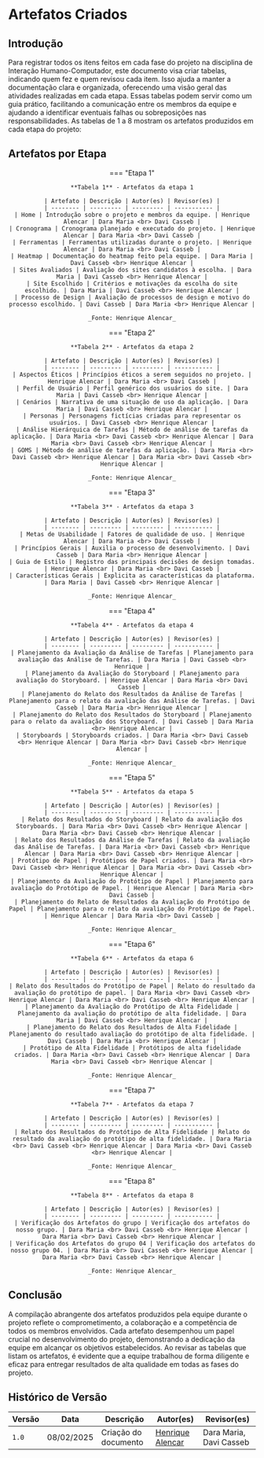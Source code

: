 # **Artefatos Criados**

## **Introdução**

Para registrar todos os itens feitos em cada fase do projeto na disciplina de Interação Humano-Computador, este documento visa criar tabelas, indicando quem fez e quem revisou cada item. Isso ajuda a manter a documentação clara e organizada, oferecendo uma visão geral das atividades realizadas em cada etapa. Essas tabelas podem servir como um guia prático, facilitando a comunicação entre os membros da equipe e ajudando a identificar eventuais falhas ou sobreposições nas responsabilidades. As tabelas de 1 a 8 mostram os artefatos produzidos em cada etapa do projeto:

## **Artefatos por Etapa**

<center>

=== "Etapa 1"

    **Tabela 1** - Artefatos da etapa 1

    | Artefato | Descrição | Autor(es) | Revisor(es) |
    | -------- | --------- | --------- | ----------- |
    | Home | Introdução sobre o projeto e membros da equipe. | Henrique Alencar | Dara Maria <br> Davi Casseb |
    | Cronograma | Cronograma planejado e executado do projeto. | Henrique Alencar | Dara Maria <br> Davi Casseb |
    | Ferramentas | Ferramentas utilizadas durante o projeto. | Henrique Alencar | Dara Maria <br> Davi Casseb |
    | Heatmap | Documentação do heatmap feito pela equipe. | Dara Maria | Davi Casseb <br> Henrique Alencar |
    | Sites Avaliados | Avaliação dos sites candidatos à escolha. | Dara Maria | Davi Casseb <br> Henrique Alencar |
    | Site Escolhido | Critérios e motivações da escolha do site escolhido. | Dara Maria | Davi Casseb <br> Henrique Alencar |
    | Processo de Design | Avaliação de processos de design e motivo do processo escolhido. | Davi Casseb | Dara Maria <br> Henrique Alencar |

    _Fonte: Henrique Alencar_

=== "Etapa 2"

    **Tabela 2** - Artefatos da etapa 2

    | Artefato | Descrição | Autor(es) | Revisor(es) |
    | -------- | --------- | --------- | ----------- |
    | Aspectos Éticos | Princípios éticos a serem seguidos no projeto. | Henrique Alencar | Dara Maria <br> Davi Casseb |
    | Perfil de Usuário | Perfil genérico dos usuários do site. | Dara Maria | Davi Casseb <br> Henrique Alencar |
    | Cenários | Narrativa de uma situação de uso da aplicação. | Dara Maria | Davi Casseb <br> Henrique Alencar |
    | Personas | Personagens fictícias criadas para representar os usuários. | Davi Casseb <br> Henrique Alencar |
    | Análise Hierárquica de Tarefas | Método de análise de tarefas da aplicação. | Dara Maria <br> Davi Casseb <br> Henrique Alencar | Dara Maria <br> Davi Casseb <br> Henrique Alencar |
    | GOMS | Método de análise de tarefas da aplicação. | Dara Maria <br> Davi Casseb <br> Henrique Alencar | Dara Maria <br> Davi Casseb <br> Henrique Alencar |

    _Fonte: Henrique Alencar_

=== "Etapa 3"

    **Tabela 3** - Artefatos da etapa 3

    | Artefato | Descrição | Autor(es) | Revisor(es) |
    | -------- | --------- | --------- | ----------- |
    | Metas de Usabilidade | Fatores de qualidade de uso. | Henrique Alencar | Dara Maria <br> Davi Casseb |
    | Princípios Gerais | Auxilia o processo de desenvolvimento. | Davi Casseb | Dara Maria <br> Henrique Alencar |
    | Guia de Estilo | Registro das principais decisões de design tomadas. | Henrique Alencar | Dara Maria <br> Davi Casseb |
    | Características Gerais | Explicita as características da plataforma. | Dara Maria | Davi Casseb <br> Henrique Alencar |

    _Fonte: Henrique Alencar_

=== "Etapa 4"

    **Tabela 4** - Artefatos da etapa 4

    | Artefato | Descrição | Autor(es) | Revisor(es) |
    | -------- | --------- | --------- | ----------- |
    | Planejamento da Avaliação da Análise de Tarefas | Planejamento para avaliação das Análise de Tarefas. | Dara Maria | Davi Casseb <br> Henrique |
    | Planejamento da Avaliação do Storyboard | Planejamento para avaliação do Storyboard. | Henrique Alencar | Dara Maria <br> Davi Casseb |
    | Planejamento do Relato dos Resultados da Análise de Tarefas | Planejamento para o relato da avaliação das Análise de Tarefas. | Davi Casseb | Dara Maria <br> Henrique Alencar |
    | Planejamento do Relato dos Resultados do Storyboard | Planejamento para o relato da avaliação dos Storyboard. | Davi Casseb | Dara Maria <br> Henrique Alencar |
    | Storyboards | Storyboards criados. | Dara Maria <br> Davi Casseb <br> Henrique Alencar | Dara Maria <br> Davi Casseb <br> Henrique Alencar |

    _Fonte: Henrique Alencar_

=== "Etapa 5"

    **Tabela 5** - Artefatos da etapa 5

    | Artefato | Descrição | Autor(es) | Revisor(es) |
    | -------- | --------- | --------- | ----------- |
    | Relato dos Resultados do Storyboard | Relato da avaliação dos Storyboards. | Dara Maria <br> Davi Casseb <br> Henrique Alencar | Dara Maria <br> Davi Casseb <br> Henrique Alencar |
    | Relato dos Resultados da Análise de Tarefas | Relato da avaliação das Análise de Tarefas. | Dara Maria <br> Davi Casseb <br> Henrique Alencar | Dara Maria <br> Davi Casseb <br> Henrique Alencar |
    | Protótipo de Papel | Protótipos de Papel criados. | Dara Maria <br> Davi Casseb <br> Henrique Alencar | Dara Maria <br> Davi Casseb <br> Henrique Alencar |
    | Planejamento da Avaliação do Protótipo de Papel | Planejamento para avaliação do Protótipo de Papel. | Henrique Alencar | Dara Maria <br> Davi Casseb |
    | Planejamento do Relato de Resultados da Avaliação do Protótipo de Papel | Planejamento para o relato da avaliação do Protótipo de Papel. | Henrique Alencar | Dara Maria <br> Davi Casseb |
 
    _Fonte: Henrique Alencar_

=== "Etapa 6"

    **Tabela 6** - Artefatos da etapa 6

    | Artefato | Descrição | Autor(es) | Revisor(es) |
    | -------- | --------- | --------- | ----------- |
    | Relato dos Resultados do Protótipo de Papel | Relato do resultado da avaliação do protótipo de papel. | Dara Maria <br> Davi Casseb <br> Henrique Alencar | Dara Maria <br> Davi Casseb <br> Henrique Alencar |
    | Planejamento da Avaliação do Protótipo de Alta Fidelidade | Planejamento da avaliação do protótipo de alta fidelidade. | Dara Maria | Davi Casseb <br> Henrique Alencar |
    | Planejamento do Relato dos Resultados de Alta Fidelidade | Planejamento do resultado avaliação do protótipo de alta fidelidade. | Davi Casseb | Dara Maria <br> Henrique Alencar |
    | Protótipo de Alta Fidelidade | Protótipos de alta fidelidade criados. | Dara Maria <br> Davi Casseb <br> Henrique Alencar | Dara Maria <br> Davi Casseb <br> Henrique Alencar |

    _Fonte: Henrique Alencar_

=== "Etapa 7"

    **Tabela 7** - Artefatos da etapa 7

    | Artefato | Descrição | Autor(es) | Revisor(es) |
    | -------- | --------- | --------- | ----------- |
    | Relato dos Resultados do Protótipo de Alta Fidelidade | Relato do resultado da avaliação do protótipo de alta fidelidade. | Dara Maria <br> Davi Casseb <br> Henrique Alencar | Dara Maria <br> Davi Casseb <br> Henrique Alencar |
  
    _Fonte: Henrique Alencar_

=== "Etapa 8"

    **Tabela 8** - Artefatos da etapa 8

    | Artefato | Descrição | Autor(es) | Revisor(es) |
    | -------- | --------- | --------- | ----------- |
    | Verificação dos Artefatos do grupo | Verificação dos artefatos do nosso grupo. | Dara Maria <br> Davi Casseb <br> Henrique Alencar | Dara Maria <br> Davi Casseb <br> Henrique Alencar |
    | Verificação dos Artefatos do grupo 04 | Verificação dos artefatos do nosso grupo 04. | Dara Maria <br> Davi Casseb <br> Henrique Alencar | Dara Maria <br> Davi Casseb <br> Henrique Alencar |
  
    _Fonte: Henrique Alencar_

</center>


## **Conclusão**

A compilação abrangente dos artefatos produzidos pela equipe durante o projeto reflete o comprometimento, a colaboração e a competência de todos os membros envolvidos. Cada artefato desempenhou um papel crucial no desenvolvimento do projeto, demonstrando a dedicação da equipe em alcançar os objetivos estabelecidos. Ao revisar as tabelas que listam os artefatos, é evidente que a equipe trabalhou de forma diligente e eficaz para entregar resultados de alta qualidade em todas as fases do projeto.

## **Histórico de Versão**

| Versão | Data       | Descrição                             | Autor(es)                                       | Revisor(es)             |
| ------ | ---------- | ------------------------------------- | ----------------------------------------------- | ----------------------- |
| `1.0`  | 08/02/2025 | Criação do documento                  | [Henrique Alencar](https://github.com/henryqma) | Dara Maria, Davi Casseb |